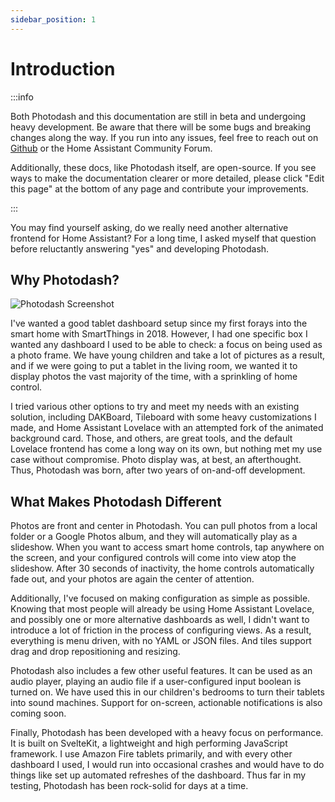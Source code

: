 ```yaml
---
sidebar_position: 1
---
```


# Introduction

:::info

Both Photodash and this documentation are still in beta and undergoing heavy development. Be aware that there will be some bugs and breaking changes along the way. If you run into any issues, feel free to reach out on [Github](https://github.com/apop880/photodash) or the Home Assistant Community Forum.

Additionally, these docs, like Photodash itself, are open-source. If you see ways to make the documentation clearer or more detailed, please click "Edit this page" at the bottom of any page and contribute your improvements.

:::

You may find yourself asking, do we really need another alternative frontend for Home Assistant? For a long time, I asked myself that question before reluctantly answering "yes" and developing Photodash.

## Why Photodash?

![Photodash Screenshot](/img/screenshot.png)

I've wanted a good tablet dashboard setup since my first forays into the smart home with SmartThings in 2018. However, I had one specific box I wanted any dashboard I used to be able to check: a focus on being used as a photo frame. We have young children and take a lot of pictures as a result, and if we were going to put a tablet in the living room, we wanted it to display photos the vast majority of the time, with a sprinkling of home control.

I tried various other options to try and meet my needs with an existing solution, including DAKBoard, Tileboard with some heavy customizations I made, and Home Assistant Lovelace with an attempted fork of the animated background card. Those, and others, are great tools, and the default Lovelace frontend has come a long way on its own, but nothing met my use case without compromise. Photo display was, at best, an afterthought. Thus, Photodash was born, after two years of on-and-off development.

## What Makes Photodash Different

Photos are front and center in Photodash. You can pull photos from a local folder or a Google Photos album, and they will automatically play as a slideshow. When you want to access smart home controls, tap anywhere on the screen, and your configured controls will come into view atop the slideshow. After 30 seconds of inactivity, the home controls automatically fade out, and your photos are again the center of attention.

Additionally, I've focused on making configuration as simple as possible. Knowing that most people will already be using Home Assistant Lovelace, and possibly one or more alternative dashboards as well, I didn't want to introduce a lot of friction in the process of configuring views. As a result, everything is menu driven, with no YAML or JSON files. And tiles support drag and drop repositioning and resizing.

Photodash also includes a few other useful features. It can be used as an audio player, playing an audio file if a user-configured input boolean is turned on. We have used this in our children's bedrooms to turn their tablets into sound machines. Support for on-screen, actionable notifications is also coming soon.

Finally, Photodash has been developed with a heavy focus on performance. It is built on SvelteKit, a lightweight and high performing JavaScript framework. I use Amazon Fire tablets primarily, and with every other dashboard I used, I would run into occasional crashes and would have to do things like set up automated refreshes of the dashboard. Thus far in my testing, Photodash has been rock-solid for days at a time.